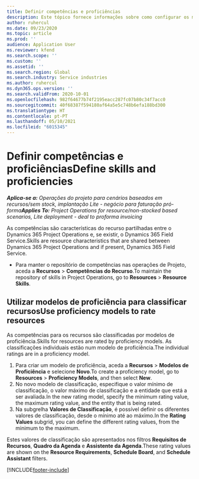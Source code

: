 ```yaml
---
title: Definir competências e proficiências
description: Este tópico fornece informações sobre como configurar os modelos de proficiência para avaliar os recursos.
author: ruhercul
ms.date: 09/23/2020
ms.topic: article
ms.prod: ''
audience: Application User
ms.reviewer: kfend
ms.search.scope: ''
ms.custom: ''
ms.assetid: ''
ms.search.region: Global
ms.search.industry: Service industries
ms.author: ruhercul
ms.dyn365.ops.version: ''
ms.search.validFrom: 2020-10-01
ms.openlocfilehash: 982f64677b74f2195eacc287fc07b80c34f7acc0
ms.sourcegitcommit: 40f68387f594180af64a5e5c748b6efa188bd300
ms.translationtype: HT
ms.contentlocale: pt-PT
ms.lasthandoff: 05/10/2021
ms.locfileid: "6015345"
---
```

# <a name="define-skills-and-proficiencies"></a><span data-ttu-id="b65a5-103">Definir competências e proficiências</span><span class="sxs-lookup"><span data-stu-id="b65a5-103">Define skills and proficiencies</span></span>

<span data-ttu-id="b65a5-104">_**Aplica-se a:** Operações do projeto para cenários baseados em recursos/sem stock, implantação Lite - negócio para faturação pró-forma_</span><span class="sxs-lookup"><span data-stu-id="b65a5-104">_**Applies To:** Project Operations for resource/non-stocked based scenarios, Lite deployment - deal to proforma invoicing_</span></span>

<span data-ttu-id="b65a5-105">As competências são características do recurso partilhadas entre o Dynamics 365 Project Operations e, se existir, o Dynamics 365 Field Service.</span><span class="sxs-lookup"><span data-stu-id="b65a5-105">Skills are resource characteristics that are shared between Dynamics 365 Project Operations and if present, Dynamics 365 Field Service.</span></span> 

- <span data-ttu-id="b65a5-106">Para manter o repositório de competências nas operações de Projeto, aceda a **Recursos** \> **Competências do Recurso**.</span><span class="sxs-lookup"><span data-stu-id="b65a5-106">To maintain the repository of skills in Project Operations, go to **Resources** \> **Resource Skills**.</span></span> 

## <a name="use-proficiency-models-to-rate-resources"></a><span data-ttu-id="b65a5-107">Utilizar modelos de proficiência para classificar recursos</span><span class="sxs-lookup"><span data-stu-id="b65a5-107">Use proficiency models to rate resources</span></span>

<span data-ttu-id="b65a5-108">As competências para os recursos são classificadas por modelos de proficiência.</span><span class="sxs-lookup"><span data-stu-id="b65a5-108">Skills for resources are rated by proficiency models.</span></span> <span data-ttu-id="b65a5-109">As classificações individuais estão num modelo de proficiência.</span><span class="sxs-lookup"><span data-stu-id="b65a5-109">The individual ratings are in a proficiency model.</span></span> 

1. <span data-ttu-id="b65a5-110">Para criar um modelo de proficiência, aceda a **Recursos** \> **Modelos de Proficiência** e selecione **Novo**.</span><span class="sxs-lookup"><span data-stu-id="b65a5-110">To create a proficiency model, go to **Resources** \> **Proficiency Models**, and then select **New**.</span></span>
2. <span data-ttu-id="b65a5-111">No novo modelo de classificação, especifique o valor mínimo de classificação, o valor máximo de classificação e a entidade que está a ser avaliada.</span><span class="sxs-lookup"><span data-stu-id="b65a5-111">In the new rating model, specify the minimum rating value, the maximum rating value, and the entity that is being rated.</span></span>
3. <span data-ttu-id="b65a5-112">Na subgrelha **Valores de Classificação**, é possível definir os diferentes valores de classificação, desde o mínimo até ao máximo.</span><span class="sxs-lookup"><span data-stu-id="b65a5-112">In the **Rating Values** subgrid, you can define the different rating values, from the minimum to the maximum.</span></span>


<span data-ttu-id="b65a5-113">Estes valores de classificação são apresentados nos filtros **Requisitos de Recursos**, **Quadro da Agenda** e **Assistente da Agenda**.</span><span class="sxs-lookup"><span data-stu-id="b65a5-113">These rating values are shown on the **Resource Requirements**, **Schedule Board**, and **Schedule Assistant** filters.</span></span>


[!INCLUDE[footer-include](../includes/footer-banner.md)]